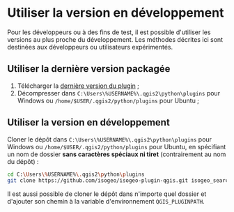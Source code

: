 # Utiliser la version en développement

Pour les développeurs ou à des fins de test, il est possible d'utiliser les versions au plus proche du développement. Les méthodes décrites ici sont destinées aux développeurs ou utilisateurs expérimentés.

## Utiliser la dernière version packagée

1. Télécharger la [dernière version du plugin](https://github.com/isogeo/isogeo-plugin-qgis/releases) ;
2. Décompresser dans `C:\Users\%USERNAME%\.qgis2\python\plugins` pour Windows ou `/home/$USER/.qgis2/python/plugins` pour Ubuntu ;

## Utiliser la version en développement

Cloner le dépôt dans `C:\Users\%USERNAME%\.qgis2\python\plugins` pour Windows ou `/home/$USER/.qgis2/python/plugins` pour Ubuntu, en spécifiant un nom de dossier **sans caractères spéciaux ni tiret** (contrairement au nom du dépôt) :

```bash
cd C:\Users\%USERNAME%\.qgis2\python\plugins
git clone https://github.com/isogeo/isogeo-plugin-qgis.git isogeo_search_engine_dev
```

Il est aussi possible de cloner le dépôt dans n'importe quel dossier et d'ajouter son chemin à la variable d'environnement `QGIS_PLUGINPATH`.
